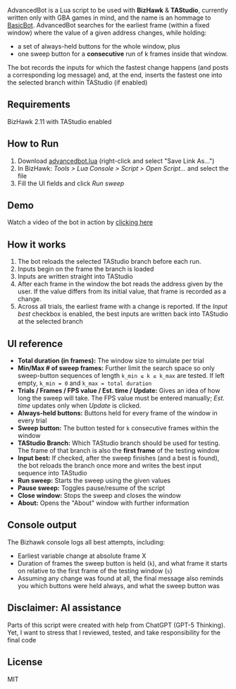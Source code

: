 AdvancedBot is a Lua script to be used with **BizHawk** & **TAStudio**, currently written only with GBA games in mind, and the name is an hommage to [BasicBot](https://tasvideos.org/Bizhawk/BasicBot). AdvancedBot searches for the earliest frame (within a fixed window) where the value of a given address changes, while holding:
- a set of always-held buttons for the whole window, plus
- one sweep button for a **consecutive** run of k frames inside that window.

The bot records the inputs for which the fastest change happens (and posts a corresponding log message) and, at the end, inserts the fastest one into the selected branch within TAStudio (if enabled)

## Requirements
BizHawk 2.11 with TAStudio enabled

## How to Run
1. Download [advancedbot.lua](https://raw.githubusercontent.com/toca-1/advancedbot-bizhawk/main/advancedbot.lua) (right-click and select "Save Link As...")
2. In BizHawk: *Tools > Lua Console > Script > Open Script...* and select the file
3. Fill the UI fields and click *Run sweep*

## Demo
Watch a video of the bot in action by [clicking here](https://www.youtube.com/watch?v=VKQaV8AZy2k)

## How it works
1. The bot reloads the selected TAStudio branch before each run.
2. Inputs begin on the frame the branch is loaded
3. Inputs are written straight into TAStudio
4. After each frame in the window the bot reads the address given by the user. If the value differs from its initial value, that frame is recorded as a change.  
5. Across all trials, the earliest frame with a change is reported. If the *Input best* checkbox is enabled, the best inputs are written back into TAStudio at the selected branch

## UI reference
- **Total duration (in frames):** The window size to simulate per trial
- **Min/Max # of sweep frames:** Further limit the search space so only sweep-button sequences of length `k_min ≤ k ≤ k_max` are tested. If left empty, `k_min = 0` and `k_max = total duration`
- **Trials / Frames / FPS value / Est. time / Update:** Gives an idea of how long the sweep will take. The FPS value must be entered manually; *Est. time* updates only when *Update* is clicked.  
- **Always-held buttons:** Buttons held for every frame of the window in every trial
- **Sweep button:** The button tested for `k` consecutive frames within the window
- **TAStudio Branch:** Which TAStudio branch should be used for testing. The frame of that branch is also the **first frame** of the testing window
- **Input best:** If checked, after the sweep finishes (and a best is found), the bot reloads the branch once more and writes the best input sequence into TAStudio
- **Run sweep:** Starts the sweep using the given values
- **Pause sweep:** Toggles pause/resume of the script
- **Close window:** Stops the sweep and closes the window
- **About:** Opens the "About" window with further information

## Console output
The Bizhawk console logs all best attempts, including:
- Earliest variable change at absolute frame X
- Duration of frames the sweep button is held (`k`), and what frame it starts on relative to the first frame of the testing window (`s`)
- Assuming any change was found at all, the final message also reminds you which buttons were held always, and what the sweep button was

## Disclaimer: AI assistance
Parts of this script were created with help from ChatGPT (GPT-5 Thinking). Yet, I want to stress that I reviewed, tested, and take responsibility for the final code

## License
MIT
